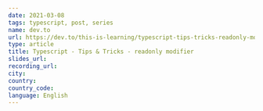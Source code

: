 ```yaml
---
date: 2021-03-08
tags: typescript, post, series
name: dev.to
url: https://dev.to/this-is-learning/typescript-tips-tricks-readonly-modifier-52pp
type: article
title: Typescript - Tips & Tricks - readonly modifier
slides_url:
recording_url:
city:
country:
country_code:
language: English
---
```


